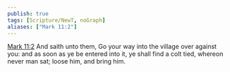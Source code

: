```yaml
---
publish: true
tags: [Scripture/NewT, noGraph]
aliases: ["Mark 11:2"]
---
```

[Mark 11:2](https://churchofjesuschrist.org/study/scriptures/nt/mark/11?lang=eng&id=p2#p2) And saith unto them, Go your way into the village over against you: and as soon as ye be entered into it, ye shall find a colt tied, whereon never man sat; loose him, and bring him.

